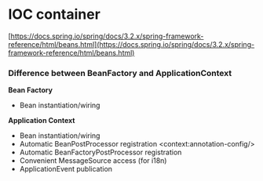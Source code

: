 # IOC container

[https://docs.spring.io/spring/docs/3.2.x/spring-framework-reference/html/beans.html](https://docs.spring.io/spring/docs/3.2.x/spring-framework-reference/html/beans.html)

### Difference between BeanFactory and ApplicationContext

**Bean Factory**

* Bean instantiation/wiring

**Application Context**

* Bean instantiation/wiring
* Automatic BeanPostProcessor registration &lt;context:annotation-config/&gt;
* Automatic BeanFactoryPostProcessor registration
* Convenient MessageSource access \(for i18n\)
* ApplicationEvent publication



